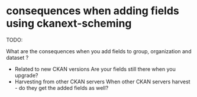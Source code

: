 consequences when adding fields using ckanext-scheming
======================================================

TODO:

What are the consequences when you add fields to group, organization and dataset ?
* Related to new CKAN versions 
  Are your fields still there when you upgrade?
* Harvesting from other CKAN servers
  When other CKAN servers harvest - do they get the added fields as well?



